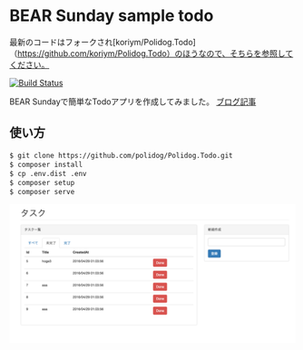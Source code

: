 # BEAR Sunday sample todo

最新のコードはフォークされ[koriym/Polidog.Todo]（https://github.com/koriym/Polidog.Todo）のほうなので、そちらを参照してください。


[![Build Status](https://travis-ci.org/polidog/Polidog.Todo.svg?branch=master)](https://travis-ci.org/polidog/Polidog.Todo)

BEAR Sundayで簡単なTodoアプリを作成してみました。
[ブログ記事](http://polidog.jp//2016/04/29/bear/)


## 使い方

```
$ git clone https://github.com/polidog/Polidog.Todo.git
$ composer install
$ cp .env.dist .env
$ composer setup
$ composer serve
```

![](/docs/bear.png)
